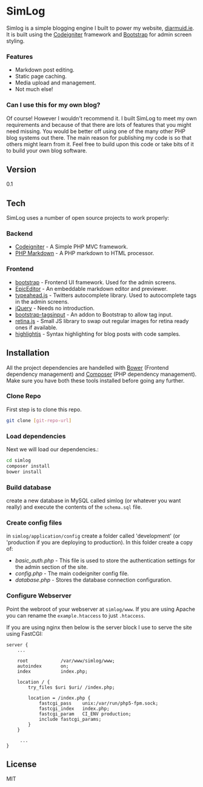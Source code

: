 SimLog
======
Simlog is a simple blogging engine I built to power my website, [diarmuid.ie](http://diarmuid.ie). It is built using the [Codeigniter](http://ellislab.com/codeigniter) framework and [Bootstrap](http://getbootstrap.com/) for admin screen styling.

### Features
* Markdown post editing.
* Static page caching.
* Media upload and management.
* Not much else!

### Can I use this for my own blog?
Of course! However I wouldn't recommend it. I built SimLog to meet my own requirements and because of that there are lots of features that you might need missing. You would be better off using one of the many other PHP blog systems out there. The main reason for publishing my code is so that others might learn from it. Feel free to build upon this code or take bits of it to build your own blog software.

## Version

0.1

## Tech

SimLog uses a number of open source projects to work properly:

### Backend
* [Codeigniter](http://ellislab.com/codeigniter) - A Simple PHP MVC framework.
* [PHP Markdown](https://github.com/dflydev/dflydev-markdown) - A PHP markdown to HTML processor.

### Frontend
* [bootstrap](http://getbootstrap.com/) - Frontend UI framework. Used for the admin screens.
* [EpicEditor](http://epiceditor.com/) - An embeddable markdown editor and previewer.
* [typeahead.js](http://twitter.github.io/typeahead.js/) - Twitters autocomplete library. Used to autocomplete tags in the admin screens.
* [jQuery](http://jquery.com) - Needs no introduction.
* [bootstrap-tagsinput](http://timschlechter.github.io/bootstrap-tagsinput/examples/) - An addon to Bootstrap to allow tag input.
* [retina.js](http://retinajs.com/) - Small JS library to swap out regular images for retina ready ones if available.
* [highlightjs](http://highlightjs.org/) - Syntax highlighting for blog posts with code samples.

## Installation

All the project dependencies are handelled with [Bower](http://bower.io/) (Frontend dependency management) and [Composer](http://getcomposer.org/) (PHP dependency management). Make sure you have both these tools installed before going any further.

### Clone Repo
First step is to clone this repo.
```sh
git clone [git-repo-url] 
```
### Load dependencies
Next we will load our dependencies.:
```sh
cd simlog
composer install
bower install
```
### Build database
create a new database in MySQL called simlog (or whatever you want really) and execute the contents of the <code>schema.sql</code> file.

### Create config files
in <code>simlog/application/config</code> create a folder called 'development' (or 'production if you are deploying to production). In this folder create a copy of:

* _basic_auth.php_ - This file is used to store the authentication settings for the admin section of the site.
* _config.php_ - The main codeigniter config file.
* _database.php_ - Stores the database connection configuration.



### Configure Webserver
Point the webroot of your webserver at <code>simlog/www</code>. If you are using Apache you can rename the <code>example.htaccess</code> to just <code>.htaccess</code>.

If you are using nginx then below is the server block I use to serve the site using FastCGI:

```
server {
    ...
    
    root			/var/www/simlog/www;
	autoindex		on;
	index			index.php;

	location / {
		try_files $uri $uri/ /index.php;

		location = /index.php {
			fastcgi_pass	unix:/var/run/php5-fpm.sock;
			fastcgi_index	index.php;
			fastcgi_param	CI_ENV production;
			include	fastcgi_params;
		}
 	}
     
     ...
}
```

License
----

MIT
